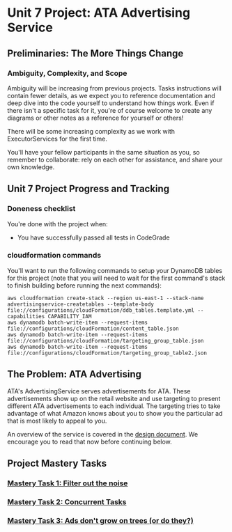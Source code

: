 #  Unit 7 Project: ATA Advertising Service

## Preliminaries: The More Things Change

### Ambiguity, Complexity, and Scope

Ambiguity will be increasing from previous projects. Tasks instructions will contain fewer details, as we expect you to 
reference documentation and deep dive into the code yourself to understand how things work. Even if there isn't a 
specific task for it, you're of course welcome to create any diagrams or other notes as a reference for yourself or 
others!

There will be some increasing complexity as we work with ExecutorServices for the first time.

You'll have your fellow participants in the same situation as you, so remember to collaborate: rely on each other for 
assistance, and share your own knowledge.

## Unit 7 Project Progress and Tracking

### Doneness checklist

You're done with the project when: 

* You have successfully passed all tests in CodeGrade

### cloudformation commands

You'll want to run the following commands to setup your DynamoDB tables for this project (note that you will need to wait for the first command's stack to finish building before running the next commands):

```
aws cloudformation create-stack --region us-east-1 --stack-name advertisingservice-createtables --template-body file://configurations/cloudFormation/ddb_tables.template.yml --capabilities CAPABILITY_IAM
aws dynamodb batch-write-item --request-items file://configurations/cloudFormation/content_table.json
aws dynamodb batch-write-item --request-items file://configurations/cloudFormation/targeting_group_table.json
aws dynamodb batch-write-item --request-items file://configurations/cloudFormation/targeting_group_table2.json
```

## The Problem: ATA Advertising

ATA's AdvertisingService serves advertisements for ATA. These advertisements show up on the retail website and use 
targeting to present different ATA advertisements to each individual. The targeting tries to take advantage of what 
Amazon knows about you to show you the particular ad that is most likely to appeal to you.

An overview of the service is covered in the [design document](DESIGN_DOCUMENT.md). We encourage you to read that now
before continuing below.

## Project Mastery Tasks

### [Mastery Task 1: Filter out the noise](tasks/project-mastery-tasks/MasteryTask01.md)
### [Mastery Task 2: Concurrent Tasks](tasks/project-mastery-tasks/MasteryTask02.md)
### [Mastery Task 3: Ads don't grow on trees (or do they?)](tasks/project-mastery-tasks/MasteryTask03.md)


